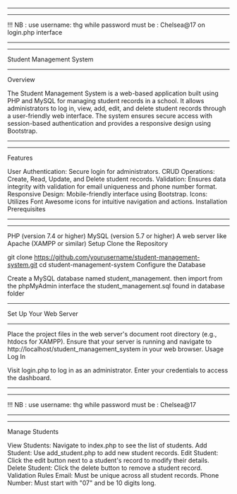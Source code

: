 
______________________________________________________________________________________________________
______________________________________________________________________________________________________
!!! NB : use username: thg while password must be : Chelsea@17 on login.php interface
___________________________________________________________________________________________________________
_______________________________________________________________________________________________________________




Student Management System
________________________________________________

Overview

The Student Management System is a web-based application built using PHP and MySQL for managing student records in a school. It allows administrators to log in, view, add, edit, and delete student records through a user-friendly web interface. The system ensures secure access with session-based authentication and provides a responsive design using Bootstrap.
___________________________________________________________________________________________________________________________________________
____________________________________________________________________________________________________________________________________________

Features

User Authentication: Secure login for administrators.
CRUD Operations: Create, Read, Update, and Delete student records.
Validation: Ensures data integrity with validation for email uniqueness and phone number format.
Responsive Design: Mobile-friendly interface using Bootstrap.
Icons: Utilizes Font Awesome icons for intuitive navigation and actions.
Installation
Prerequisites
___________________________________________________________________________________________________________________________
___________________________________________________________________________________________________________________________

PHP (version 7.4 or higher)
MySQL (version 5.7 or higher)
A web server like Apache (XAMPP or similar)
Setup
Clone the Repository


git clone https://github.com/yourusername/student-management-system.git
cd student-management-system
Configure the Database

Create a MySQL database named student_management.
then import from the phpMyAdmin interface the student_management.sql found in database folder 

_________________________________________________________________________________________________________________

Set Up Your Web Server
_________________________________________________________________________________________________________________________

Place the project files in the web server's document root directory (e.g., htdocs for XAMPP).
Ensure that your server is running and navigate to http://localhost/student_management_system in your web browser.
Usage
Log In

Visit login.php to log in as an administrator. Enter your credentials to access the dashboard.

______________________________________________________________________________________________________
______________________________________________________________________________________________________
!!! NB : use username: thg while password must be : Chelsea@17
___________________________________________________________________________________________________________
_______________________________________________________________________________________________________________


Manage Students

View Students: Navigate to index.php to see the list of students.
Add Student: Use add_student.php to add new student records.
Edit Student: Click the edit button next to a student's record to modify their details.
Delete Student: Click the delete button to remove a student record.
Validation Rules
Email: Must be unique across all student records.
Phone Number: Must start with "07" and be 10 digits long.

